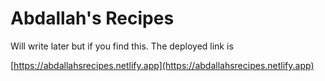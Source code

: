 # Abdallah's Recipes

Will write later but if you find this. The deployed link is

[https://abdallahsrecipes.netlify.app](https://abdallahsrecipes.netlify.app)
